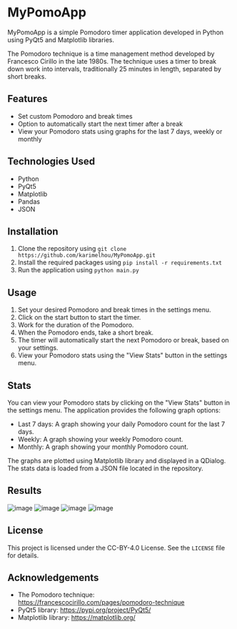 # MyPomoApp

MyPomoApp is a simple Pomodoro timer application developed in Python using PyQt5 and Matplotlib libraries.

The Pomodoro technique is a time management method developed by Francesco Cirillo in the late 1980s. The technique uses a timer to break down work into intervals, traditionally 25 minutes in length, separated by short breaks.

## Features

- Set custom Pomodoro and break times
- Option to automatically start the next timer after a break
- View your Pomodoro stats using graphs for the last 7 days, weekly or monthly

## Technologies Used

- Python
- PyQt5
- Matplotlib
- Pandas
- JSON

## Installation

1. Clone the repository using `git clone https://github.com/karimelhou/MyPomoApp.git`
2. Install the required packages using `pip install -r requirements.txt`
3. Run the application using `python main.py`

## Usage

1. Set your desired Pomodoro and break times in the settings menu.
2. Click on the start button to start the timer.
3. Work for the duration of the Pomodoro.
4. When the Pomodoro ends, take a short break.
5. The timer will automatically start the next Pomodoro or break, based on your settings.
6. View your Pomodoro stats using the "View Stats" button in the settings menu.

## Stats

You can view your Pomodoro stats by clicking on the "View Stats" button in the settings menu. The application provides the following graph options:

- Last 7 days: A graph showing your daily Pomodoro count for the last 7 days.
- Weekly: A graph showing your weekly Pomodoro count.
- Monthly: A graph showing your monthly Pomodoro count.

The graphs are plotted using Matplotlib library and displayed in a QDialog. The stats data is loaded from a JSON file located in the repository.

## Results 

![image](https://user-images.githubusercontent.com/47016104/230431353-237e9f6e-9818-4caf-992b-18d0a0232ce4.png)
![image](https://user-images.githubusercontent.com/47016104/230431476-f40857a1-cc38-4432-baa1-c17fad358139.png)
![image](https://user-images.githubusercontent.com/47016104/230431655-38be5966-406e-4b59-82af-bbf5e9c8b731.png)
![image](https://user-images.githubusercontent.com/47016104/230431729-750a4d2c-1330-419e-b06f-e03f884920fc.png)


## License

This project is licensed under the CC-BY-4.0 License. See the `LICENSE` file for details.

## Acknowledgements

- The Pomodoro technique: https://francescocirillo.com/pages/pomodoro-technique
- PyQt5 library: https://pypi.org/project/PyQt5/
- Matplotlib library: https://matplotlib.org/
